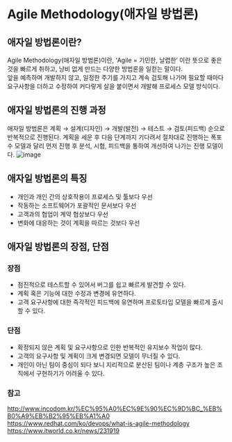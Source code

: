 # Agile Methodology(애자일 방법론)

## 애자일 방법론이란? 
Agile Methodology(애자일 방법론)이란, ‘Agile = 기민한, 날렵한’ 이란 뜻으로 좋은 것을 빠르게 취하고, 낭비 없게 만드는 다양한 방법론을 일컫는 말이다.    
앞을 예측하며 개발하지 않고, 일정한 주기를 가지고 계속 검토해 나가며 필요할 때마다 요구사항을 더하고 수정하여 커다랗게 살을 붙이면서 개발해 프로세스 모델 방식이다.    

## 애자일 방법론의 진행 과정
애자일 방법론은 계획 → 설계(디자인) → 개발(발전) → 테스트 → 검토(피드백) 순으로 반복적으로 진행된다. 
계획을 세운 후 다음 단계까지 기다려서 절차대로 진행하는 폭포수 모델과 달리 먼저 진행 후 분석, 시험, 피드백을 통하여 개선하여 나가는 진행 모델이다.
![image](https://github.com/Lsh15/Test_Study/assets/50148363/2270e3cf-c38f-4f47-9987-ab38c1c9f6ec)
## 애자일 방법론의 특징
* 개인과 개인 간의 상호작용이 프로세스 및 툴보다 우선
* 작동하는 소프트웨어가 포괄적인 문서보다 우선
* 고객과의 협업이 계약 협상보다 우선
* 변화에 대응하는 것이 계획을 따르는 것보다 우선

## 애자일 방법론의 장점, 단점
### 장점   
* 점진적으로 테스트할 수 있어서 버그를 쉽고 빠르게 발견할 수 있다.
* 계획 혹은 기능에 대한 수정과 변경에 유연하다.
* 고객 요구사항에 대한 즉각적인 피드백에 유연하며 프로토타입 모델을 빠르게 출시할 수 있다.

### 단점   
* 확정되지 않은 계획 및 요구사항으로 인한 반복적인 유지보수 작업이 많다.
* 고객의 요구사항 및 계획이 크게 변경되면 모델이 무너질 수 있다.
* 개인이 아닌 팀이 중심이 되다 보니 지리적으로 분산된 팀이나 계층 구조가 높은 조직에서 구현하기가 어려울 수 있다.



### 참고
http://www.incodom.kr/%EC%95%A0%EC%9E%90%EC%9D%BC_%EB%B0%A9%EB%B2%95%EB%A1%A0    
https://www.redhat.com/ko/devops/what-is-agile-methodology    
https://www.itworld.co.kr/news/231919    
